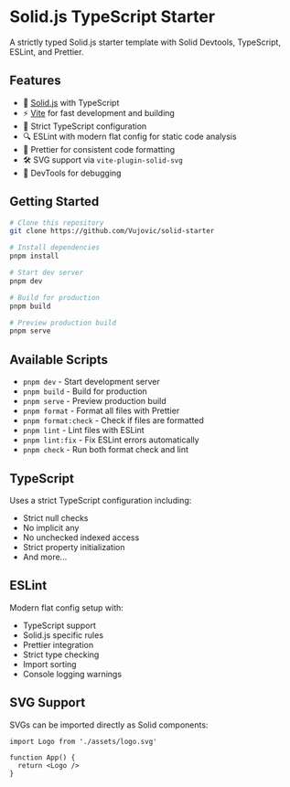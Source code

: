 # Solid.js TypeScript Starter

A strictly typed Solid.js starter template with Solid Devtools, TypeScript, ESLint, and Prettier.

## Features

- 🚀 [Solid.js](https://www.solidjs.com/) with TypeScript
- ⚡️ [Vite](https://vitejs.dev/) for fast development and building
- 💪 Strict TypeScript configuration
- 🔍 ESLint with modern flat config for static code analysis
- 💅 Prettier for consistent code formatting
- 🛠️ SVG support via `vite-plugin-solid-svg`
- 🔧 DevTools for debugging

## Getting Started

```bash
# Clone this repository
git clone https://github.com/Vujovic/solid-starter

# Install dependencies
pnpm install

# Start dev server
pnpm dev

# Build for production
pnpm build

# Preview production build
pnpm serve
```

## Available Scripts

- `pnpm dev` - Start development server
- `pnpm build` - Build for production
- `pnpm serve` - Preview production build
- `pnpm format` - Format all files with Prettier
- `pnpm format:check` - Check if files are formatted
- `pnpm lint` - Lint files with ESLint
- `pnpm lint:fix` - Fix ESLint errors automatically
- `pnpm check` - Run both format check and lint

## TypeScript

Uses a strict TypeScript configuration including:

- Strict null checks
- No implicit any
- No unchecked indexed access
- Strict property initialization
- And more...

## ESLint

Modern flat config setup with:

- TypeScript support
- Solid.js specific rules
- Prettier integration
- Strict type checking
- Import sorting
- Console logging warnings

## SVG Support

SVGs can be imported directly as Solid components:

```tsx
import Logo from './assets/logo.svg'

function App() {
  return <Logo />
}
```